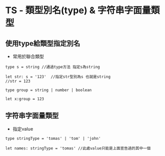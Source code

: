 # TS - 類型別名(type) & 字符串字面量類型
## 使用type給類型指定別名
- 常用於聯合類型

```
type s = string //通過type方法 指定s為string

let str: s = '123'  //指定str型別為s 也就是string
//str = 123

type group = string | number | boolean

let x:group = 123

```

## 字符串字面量類型
- 指定value

```
type stringType = 'tomas' | 'tom' | 'john'

let names: stringType = 'tomas' //此處value只能是上面宣告過的其中一個
```